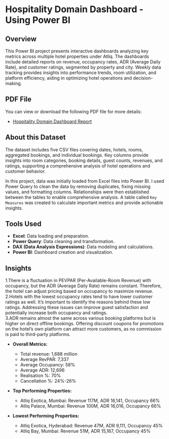 # Hospitality Domain Dashboard - Using Power BI

## Overview
This Power BI project presents interactive dashboards analyzing key metrics across multiple hotel properties under Atliq. The dashboards include detailed reports on revenue, occupancy rates, ADR (Average Daily Rate), and customer ratings, segmented by property and city. Weekly data tracking provides insights into performance trends, room utilization, and platform efficiency, aiding in optimizing hotel operations and decision-making.

## PDF File
You can view or download the following PDF file for more details:

- [Hospitality Domain Dashboard Report](https://github.com/saurabhtripathiworks/Hospitality-Domain-Dashboard---Using-Power-BI/blob/main/Hospitality%20Domain%20Dashboard.pdf)

## About this Dataset
The dataset includes five CSV files covering dates, hotels, rooms, aggregated bookings, and individual bookings. Key columns provide insights into room categories, booking details, guest counts, revenues, and ratings, supporting a comprehensive analysis of hotel operations and customer behavior.

In this project, data was initially loaded from Excel files into Power BI. I used Power Query to clean the data by removing duplicates, fixing missing values, and formatting columns. Relationships were then established between the tables to enable comprehensive analysis. A table called `Key Measures` was created to calculate important metrics and provide actionable insights.

## Tools Used
- **Excel**: Data loading and preparation.
- **Power Query**: Data cleaning and transformation.
- **DAX (Data Analysis Expressions)**: Data modeling and calculations.
- **Power BI**: Dashboard creation and visualization.

## Insights
  1.There is a fluctuation in PEVPAR (Per-Available-Room Revenue) with occupancy, but the ADR (Average Daily Rate) remains constant. Therefore, the hotel can adjust pricing       based on occupancy to maximize revenue.<br>
 2.Hotels with the lowest occupancy rates tend to have lower customer ratings as well. It’s important to identify the reasons behind these low ratings. Addressing these          issues can improve guest satisfaction and potentially increase both occupancy and ratings.<br>
  3.ADR remains almost the same across various booking platforms but is higher on direct offline bookings. Offering discount coupons for promotions on the hotel’s own             platform can attract more customers, as no commission is paid to third-party platforms.
  
- **Overall Metrics:**
  - Total revenue: 1,688 million
  - Average RevPAR: 7,337
  - Average Occupancy: 58%
  - Average ADR: 12,696
  - Realisation %: 70%
  - Cancellation %: 24%-26%
  
- **Top Performing Properties:**
  - Atliq Exotica, Mumbai: Revenue 117M, ADR 16,141, Occupancy 66%
  - Atliq Palace, Mumbai: Revenue 100M, ADR 16,016, Occupancy 66%
  
- **Lowest Performing Properties:**
  - Atliq Exotica, Hyderabad: Revenue 47M, ADR 9,111, Occupancy 45%
  - Atliq Bay, Mumbai: Revenue 51M, ADR 15,167, Occupancy 45%
